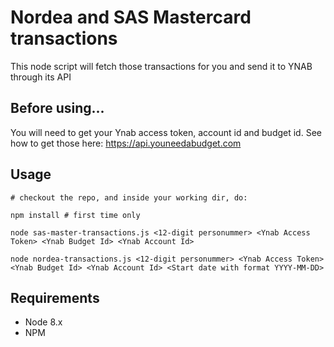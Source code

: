 # Nordea and SAS Mastercard transactions

This node script will fetch those transactions for you and send it to YNAB through its API

## Before using...

You will need to get your Ynab access token, account id and budget id.
See how to get those here: https://api.youneedabudget.com

## Usage

```
# checkout the repo, and inside your working dir, do:

npm install # first time only

node sas-master-transactions.js <12-digit personummer> <Ynab Access Token> <Ynab Budget Id> <Ynab Account Id> 

node nordea-transactions.js <12-digit personummer> <Ynab Access Token> <Ynab Budget Id> <Ynab Account Id> <Start date with format YYYY-MM-DD>
```

## Requirements

* Node 8.x
* NPM

